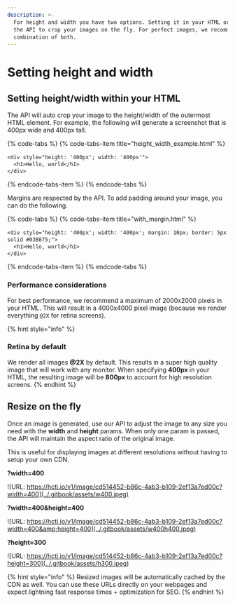 ```yaml
---
description: >-
  For height and width you have two options. Setting it in your HTML or using
  the API to crop your images on the fly. For perfect images, we recommend a
  combination of both.
---
```


# Setting height and width

## Setting height/width within your HTML

The API will auto crop your image to the height/width of the outermost HTML element. For example, the following will generate a screenshot that is 400px wide and 400px tall.

{% code-tabs %}
{% code-tabs-item title="height\_width\_example.html" %}
```markup
<div style="height: '400px'; width: '400px'">
  <h1>Hello, world</h1>
</div>
```
{% endcode-tabs-item %}
{% endcode-tabs %}

Margins are respected by the API. To add padding around your image, you can do the following.

{% code-tabs %}
{% code-tabs-item title="with\_margin.html" %}
```markup
<div style="height: '400px'; width: '400px'; margin: 10px; border: 5px solid #03B875;"> 
  <h1>Hello, world</h1>
</div>
```
{% endcode-tabs-item %}
{% endcode-tabs %}

### Performance considerations

For best performance, we recommend a maximum of 2000x2000 pixels in your HTML. This will result in a 4000x4000 pixel image \(because we render everything `@2X` for retina screens\).

{% hint style="info" %}
### Retina by default

We render all images **@2X** by default. This results in a super high quality image that will work with any monitor. When specifying **400px** in your HTML, the resulting image will be **800px** to account for high resolution screens.
{% endhint %}

## Resize on the fly

Once an image is generated, use our API to adjust the image to any size you need with the **width** and **height** params. When only one param is passed, the API will maintain the aspect ratio of the original image.

This is useful for displaying images at different resolutions without having to setup your own CDN.

**?width=400**

![URL: https://hcti.io/v1/image/cd514452-b86c-4ab3-b109-2ef13a7ed00c?width=400](../.gitbook/assets/w400.jpeg)

**?width=400&height=400**

![URL: https://hcti.io/v1/image/cd514452-b86c-4ab3-b109-2ef13a7ed00c?width=400&amp;height=400](../.gitbook/assets/w400h400.jpeg)

**?height=300**

![URL: https://hcti.io/v1/image/cd514452-b86c-4ab3-b109-2ef13a7ed00c?height=300](../.gitbook/assets/h300.jpeg)

{% hint style="info" %}
Resized images will be automatically cached by the CDN as well. You can use these URLs directly on your webpages and expect lightning fast response times + optimization for SEO.
{% endhint %}


